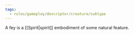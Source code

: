 ```yaml
---
tags:
  - rules/gameplay/descriptor/creature/subtype
---
```

A fey is a [[Spirit|spirit]] embodiment of some natural feature.